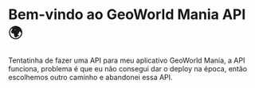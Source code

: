 # Bem-vindo ao GeoWorld Mania API 🌍
Tentatinha de fazer uma API para meu aplicativo GeoWorld Mania, a API funciona, problema é que eu não consegui dar o deploy na época, então escolhemos outro caminho e abandonei essa API.
